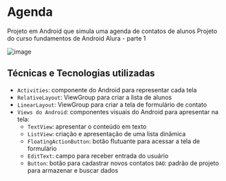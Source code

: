 
# Agenda
Projeto em Android que simula uma agenda de contatos de alunos
Projeto do curso fundamentos de Android Alura - parte 1

![image](https://user-images.githubusercontent.com/47642347/141808295-6d4cd058-8480-41e1-80db-a5ac11c5d2f2.png)

## Técnicas e Tecnologias utilizadas

- `Activities`: componente do Android para representar cada tela
- `RelativeLayout`: ViewGroup para criar a lista de alunos
- `LinearLayout`: ViewGroup para criar a tela de formulário de contato 
- `Views do Android`: componentes visuais do Android para apresentar na tela:
    - `TextView`: apresentar o conteúdo em texto
    - `ListView`: criação e apresentação de uma lista dinâmica
    - `FloatingActionButton`: botão flutuante para acessar a tela de formulário
    - `EditText`: campo para receber entrada do usuário
    - `Button`: botão para cadastrar novos contatos
`DAO`: padrão de projeto para armazenar e buscar dados

